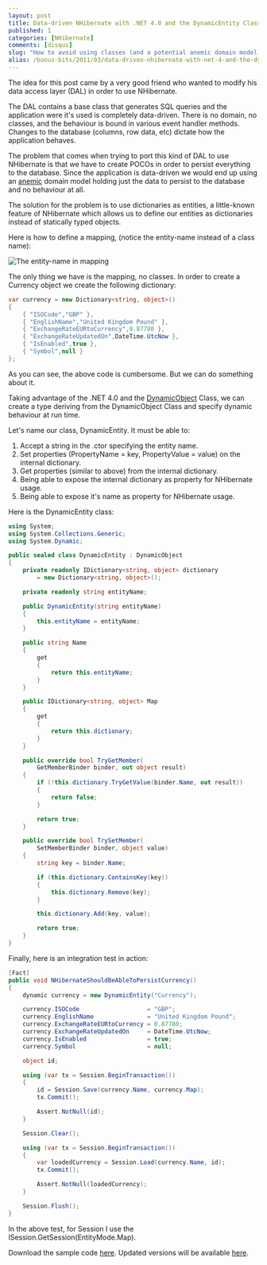 ```yaml
---
layout: post
title: Data-driven NHibernate with .NET 4.0 and the DynamicEntity Class
published: 1
categories: [NHibernate]
comments: [disqus]
slug: "How to avoid using classes (and a potential anemic domain model) with NHibernate."
alias: /bonus-bits/2011/03/data-driven-nhibernate-with-net-4-and-the-dynamicentity-class.html
---
```

<p>The idea for this post came by a very good friend who wanted to modify his data access layer (DAL) in order to use NHibernate.</p>
<p>The DAL contains a base class that generates SQL queries and the application were it&#39;s used is completely data-driven. There is no domain, no classes, and the behaviour&#0160;is bound in various event handler methods. Changes to the database (columns, row data, etc) dictate how the application behaves.</p>
<p>The problem that comes when trying to port this kind of DAL to use NHibernate is that we have to create POCOs in order to persist everything to the database. Since the application is data-driven we would end up using an <a href="http://www.martinfowler.com/bliki/AnemicDomainModel.html" target="_blank" title="The Anemic Domain Model is a term used to describe the use of a software domain model where the business logic is implemented outside the domain objects.">anemic</a> domain model holding just the data to persist to the database and no behaviour&#0160;at all.</p>
<p>The solution for the problem is to use&#0160;dictionaries as entities, a&#0160;little-known feature of NHibernate which&#0160;allows us to define our entities as dictionaries instead of statically typed&#0160;objects.</p>
<p>Here is how to define a mapping, (notice the&#0160;entity-name instead of a class name):</p>
<p><img src="http://farm9.staticflickr.com/8506/8397466511_abfc4b24be_o.png" alt="The entity-name in mapping" /></p>
<p>The only thing we have is the mapping, no classes. In order to create a Currency object we create the following dictionary:</p>

```c#
var currency = new Dictionary<string, object>()
{
    { "ISOCode","GBP" },
    { "EnglishName","United Kingdom Pound" },
    { "ExchangeRateEURtoCurrency",0.87780 },
    { "ExchangeRateUpdatedOn",DateTime.UtcNow },
    { "IsEnabled",true },
    { "Symbol",null }
};
```

<p>As you can see, the above code is cumbersome. But we can do something about it.</p>
<p>Taking advantage of the .NET 4.0 and the&#0160;<a href="http://msdn.microsoft.com/en-us/library/system.dynamic.dynamicobject.aspx" target="_blank" title="Provides a base class for specifying dynamic behavior at run time. This class must be inherited from; you cannot instantiate it directly.">DynamicObject</a>&#0160;Class, we can create a type deriving from the DynamicObject Class and&#0160;specify dynamic behaviour&#0160;at run time.&#0160;</p>
<p>Let&#39;s name our class, DynamicEntity. It must be able to:</p>
<ol>
<li>Accept a string in the .ctor specifying the entity name.</li>
<li>Set properties (PropertyName = key, PropertyValue = value) on the internal dictionary.</li>
<li>Get properties (similar to above)&#0160;from the internal dictionary.</li>
<li>Being able to expose the internal dictionary as property for NHibernate usage.</li>
<li>Being able to expose it&#39;s name as property for NHibernate usage.</li>
</ol>
<p>Here is the DynamicEntity class:</p>

```c#
using System;
using System.Collections.Generic;
using System.Dynamic;

public sealed class DynamicEntity : DynamicObject
{
    private readonly IDictionary<string, object> dictionary
        = new Dictionary<string, object>();

    private readonly string entityName;

    public DynamicEntity(string entityName)
    {
        this.entityName = entityName;
    }

    public string Name
    {
        get
        {
            return this.entityName;
        }
    }

    public IDictionary<string, object> Map
    {
        get
        {
            return this.dictionary;
        }
    }

    public override bool TryGetMember(
        GetMemberBinder binder, out object result)
    {
        if (!this.dictionary.TryGetValue(binder.Name, out result))
        {
            return false;
        }

        return true;
    }

    public override bool TrySetMember(
        SetMemberBinder binder, object value)
    {
        string key = binder.Name;

        if (this.dictionary.ContainsKey(key))
        {
            this.dictionary.Remove(key);
        }

        this.dictionary.Add(key, value);

        return true;
    }
}
```

<p>Finally, here is an integration test in action:</p>

```c#
[Fact]
public void NHibernateShouldBeAbleToPersistCurrency()
{
    dynamic currency = new DynamicEntity("Currency");

    currency.ISOCode                   = "GBP";
    currency.EnglishName               = "United Kingdom Pound";
    currency.ExchangeRateEURtoCurrency = 0.87780;
    currency.ExchangeRateUpdatedOn     = DateTime.UtcNow;
    currency.IsEnabled                 = true;
    currency.Symbol                    = null;

    object id;

    using (var tx = Session.BeginTransaction())
    {
        id = Session.Save(currency.Name, currency.Map);
        tx.Commit();

        Assert.NotNull(id);
    }

    Session.Clear();

    using (var tx = Session.BeginTransaction())
    {
        var loadedCurrency = Session.Load(currency.Name, id);
        tx.Commit();

        Assert.NotNull(loadedCurrency);
    }

    Session.Flush();
}
```

<p>In the above test, for Session I use the ISession.GetSession(EntityMode.Map).</p>
<p>Download the sample code <a href="https://github.com/downloads/moodmosaic/BonusBits.CodeSamples/DynamicEntity_Complete.zip" target="_self">here</a>. Updated versions will be available <a href="https://github.com/moodmosaic/BonusBits.CodeSamples/tree/master/BonusBits.CodeSamples.NHibernate" target="_blank" title="BonusBits Blog source-code for NHibernate.">here</a>.</p>

